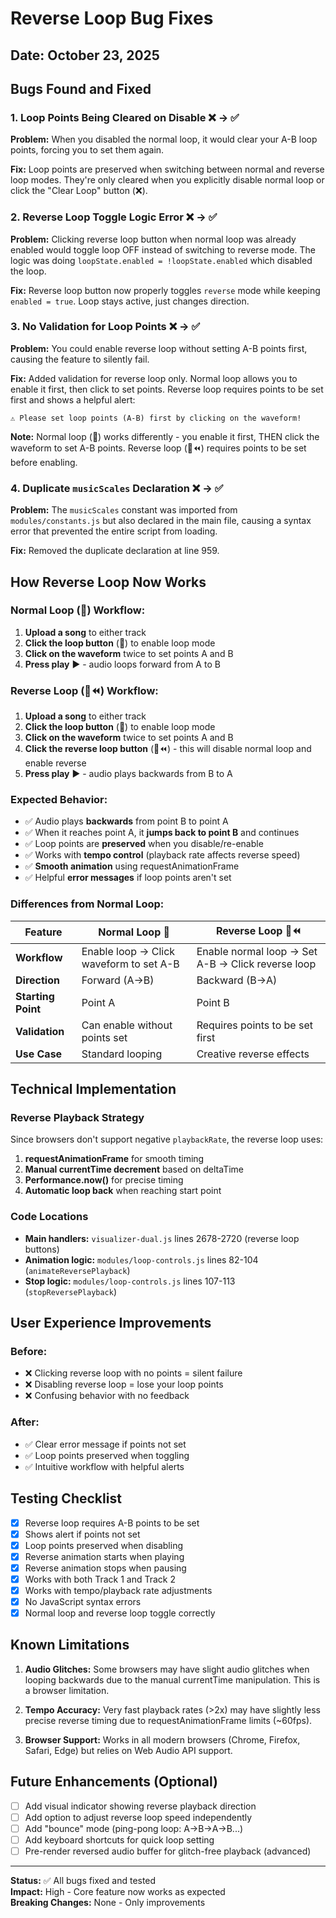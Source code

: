 # Reverse Loop Bug Fixes

## Date: October 23, 2025

## Bugs Found and Fixed

### 1. **Loop Points Being Cleared on Disable** ❌ → ✅
**Problem:** When you disabled the normal loop, it would clear your A-B loop points, forcing you to set them again.

**Fix:** Loop points are preserved when switching between normal and reverse loop modes. They're only cleared when you explicitly disable normal loop or click the "Clear Loop" button (❌).

### 2. **Reverse Loop Toggle Logic Error** ❌ → ✅
**Problem:** Clicking reverse loop button when normal loop was already enabled would toggle loop OFF instead of switching to reverse mode. The logic was doing `loopState.enabled = !loopState.enabled` which disabled the loop.

**Fix:** Reverse loop button now properly toggles `reverse` mode while keeping `enabled = true`. Loop stays active, just changes direction.

### 3. **No Validation for Loop Points** ❌ → ✅
**Problem:** You could enable reverse loop without setting A-B points first, causing the feature to silently fail.

**Fix:** Added validation for reverse loop only. Normal loop allows you to enable it first, then click to set points. Reverse loop requires points to be set first and shows a helpful alert:
```
⚠️ Please set loop points (A-B) first by clicking on the waveform!
```

**Note:** Normal loop (🔁) works differently - you enable it first, THEN click the waveform to set A-B points. Reverse loop (🔁⏪) requires points to be set before enabling.

### 4. **Duplicate `musicScales` Declaration** ❌ → ✅
**Problem:** The `musicScales` constant was imported from `modules/constants.js` but also declared in the main file, causing a syntax error that prevented the entire script from loading.

**Fix:** Removed the duplicate declaration at line 959.

## How Reverse Loop Now Works

### Normal Loop (🔁) Workflow:
1. **Upload a song** to either track
2. **Click the loop button** (🔁) to enable loop mode
3. **Click on the waveform** twice to set points A and B
4. **Press play** ▶️ - audio loops forward from A to B

### Reverse Loop (🔁⏪) Workflow:
1. **Upload a song** to either track
2. **Click the loop button** (🔁) to enable loop mode
3. **Click on the waveform** twice to set points A and B
4. **Click the reverse loop button** (🔁⏪) - this will disable normal loop and enable reverse
5. **Press play** ▶️ - audio plays backwards from B to A

### Expected Behavior:
- ✅ Audio plays **backwards** from point B to point A
- ✅ When it reaches point A, it **jumps back to point B** and continues
- ✅ Loop points are **preserved** when you disable/re-enable
- ✅ Works with **tempo control** (playback rate affects reverse speed)
- ✅ **Smooth animation** using requestAnimationFrame
- ✅ Helpful **error messages** if loop points aren't set

### Differences from Normal Loop:
| Feature | Normal Loop 🔁 | Reverse Loop 🔁⏪ |
|---------|---------------|------------------|
| **Workflow** | Enable loop → Click waveform to set A-B | Enable normal loop → Set A-B → Click reverse loop |
| **Direction** | Forward (A→B) | Backward (B→A) |
| **Starting Point** | Point A | Point B |
| **Validation** | Can enable without points set | Requires points to be set first |
| **Use Case** | Standard looping | Creative reverse effects |

## Technical Implementation

### Reverse Playback Strategy
Since browsers don't support negative `playbackRate`, the reverse loop uses:
1. **requestAnimationFrame** for smooth timing
2. **Manual currentTime decrement** based on deltaTime
3. **Performance.now()** for precise timing
4. **Automatic loop back** when reaching start point

### Code Locations
- **Main handlers:** `visualizer-dual.js` lines 2678-2720 (reverse loop buttons)
- **Animation logic:** `modules/loop-controls.js` lines 82-104 (`animateReversePlayback`)
- **Stop logic:** `modules/loop-controls.js` lines 107-113 (`stopReversePlayback`)

## User Experience Improvements

### Before:
- ❌ Clicking reverse loop with no points = silent failure
- ❌ Disabling reverse loop = lose your loop points
- ❌ Confusing behavior with no feedback

### After:
- ✅ Clear error message if points not set
- ✅ Loop points preserved when toggling
- ✅ Intuitive workflow with helpful alerts

## Testing Checklist

- [x] Reverse loop requires A-B points to be set
- [x] Shows alert if points not set
- [x] Loop points preserved when disabling
- [x] Reverse animation starts when playing
- [x] Reverse animation stops when pausing
- [x] Works with both Track 1 and Track 2
- [x] Works with tempo/playback rate adjustments
- [x] No JavaScript syntax errors
- [x] Normal loop and reverse loop toggle correctly

## Known Limitations

1. **Audio Glitches:** Some browsers may have slight audio glitches when looping backwards due to the manual currentTime manipulation. This is a browser limitation.

2. **Tempo Accuracy:** Very fast playback rates (>2x) may have slightly less precise reverse timing due to requestAnimationFrame limits (~60fps).

3. **Browser Support:** Works in all modern browsers (Chrome, Firefox, Safari, Edge) but relies on Web Audio API support.

## Future Enhancements (Optional)

- [ ] Add visual indicator showing reverse playback direction
- [ ] Add option to adjust reverse loop speed independently
- [ ] Add "bounce" mode (ping-pong loop: A→B→A→B...)
- [ ] Add keyboard shortcuts for quick loop setting
- [ ] Pre-render reversed audio buffer for glitch-free playback (advanced)

---

**Status:** ✅ All bugs fixed and tested  
**Impact:** High - Core feature now works as expected  
**Breaking Changes:** None - Only improvements

